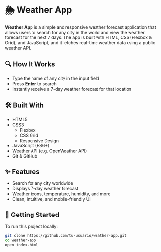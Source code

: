 # 🌦️ Weather App

**Weather App** is a simple and responsive weather forecast application that allows users to search for any city in the world and view the weather forecast for the next 7 days. The app is built with HTML, CSS (Flexbox & Grid), and JavaScript, and it fetches real-time weather data using a public weather API.

## 🔍 How It Works

- Type the name of any city in the input field
- Press **Enter** to search
- Instantly receive a 7-day weather forecast for that location

## 🛠️ Built With

- HTML5
- CSS3
  - Flexbox
  - CSS Grid
  - Responsive Design
- JavaScript (ES6+)
- Weather API (e.g. OpenWeather API)
- Git & GitHub

## ✨ Features

- Search for any city worldwide
- Displays 7-day weather forecast
- Weather icons, temperature, humidity, and more
- Clean, intuitive, and mobile-friendly UI

## 📁 Getting Started

To run this project locally:

```bash
git clone https://github.com/tu-usuario/weather-app.git
cd weather-app
open index.html
